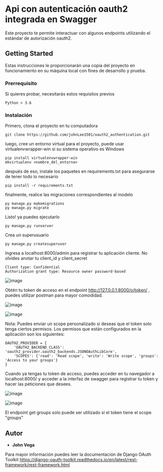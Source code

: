 # Api con autenticación oauth2 integrada en Swagger
Este proyecto te permite interactuar con algunos endpoints utilizando el estándar de autorización oauth2.

## Getting Started

Estas instrucciones le proporcionarán una copia del proyecto en funcionamiento en su máquina local con fines de desarrollo y prueba.

### Prerrequisito

Si quieres probar, necesitarás estos requisitos previos

```
Python > 3.6
```

### Instalación

Primero, clona el proyecto en tu computadora

```
git clone https://github.com/johnLee1501/oauth2_authentication.git
```

luego, cree un entorno virtual para el proyecto, puede usar virtualenvwrapper-win si su sistema operativo es Windows

```
pip install virtualenvwrapper-win
mkvirtualenv <nombre_del_entorno>
```

después de eso, instale los paquetes en requirements.txt para asegurarse de tener todo lo necesario

```
pip install -r requirements.txt
```

finalmente, realice las migraciones correspondientes al modelo

```
py manage.py makemigrations
py manage.py migrate
```

Listo! ya puedes ejecutarlo

```
py manage.py runserver
```

Crea un superusuario

```
py manage.py createsuperuser
```

Ingresa a localhost:8000/admin para registrar tu aplicación cliente. No olvides anotar tu client_id y client_secret
```
Client type: Confidential
Authorization grant type: Resource owner password-based
```

![image](https://user-images.githubusercontent.com/71096926/119763670-924e7b00-be75-11eb-8e77-b7f8a8cfbde5.png)

Obtén tu token de acceso en el endpoint http://127.0.0.1:8000/o/token/ , puedes utilizar postman para mayor comodidad.

![image](https://user-images.githubusercontent.com/71096926/119763793-ce81db80-be75-11eb-9947-2f4143dce1e8.png)

![image](https://user-images.githubusercontent.com/71096926/119763932-17d22b00-be76-11eb-83a1-d6235dc5be9e.png)

Nota: Puedes enviar un scope personalizado si deseas que el token solo tenga ciertos permisos. Los permisos que están configurados en la aplicación son los siguientes:
```
OAUTH2_PROVIDER = {
    'OAUTH2_BACKEND_CLASS': 'oauth2_provider.oauth2_backends.JSONOAuthLibCore',
    'SCOPES': {'read': 'Read scope', 'write': 'Write scope', 'groups': 'Access to your groups'}
}
```

Cuando ya tengas tu token de acceso, puedes acceder en tu navegador a localhost:8000/ y acceder a la interfaz de swagger para registrar tu token y hacer las peticiones que desees. 

![image](https://user-images.githubusercontent.com/71096926/119764123-78616800-be76-11eb-8448-c8944009ce95.png)

![image](https://user-images.githubusercontent.com/71096926/119764187-93cc7300-be76-11eb-8903-cd64d60b8f7c.png)

El endpoint get groups solo puede ser utilizado si el token tiene el scope "groups"

## Autor

* **John Vega**

Para mayor información puedes leer la documentación de Django OAuth Toolkit
https://django-oauth-toolkit.readthedocs.io/en/latest/rest-framework/rest-framework.html
